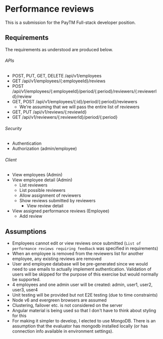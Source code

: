 # Performance reviews

This is a submission for the PayTM Full-stack developer position.

## Requirements

The requirements as understood are produced below.

###### APIs

* POST, PUT, GET, DELETE /api/v1/employees
* GET /api/v1/employees/{:employeeId}/reviews
* POST /api/v1/employees/{:employeeId}/period/{:period}/reviewers/{:reviewerId}/review
* GET, POST /api/v1/employees/{:id}/period/{:period}/reviewers
  * We're assuming that we will pass the entire list of reviewers
* GET, PUT /api/v1/reviews/{:reviewId}
* GET /api/v1/reviewers/{:reviewerId}/period/{:period}

###### Security

* Authentication
* Authorization (admin/employee)

###### Client

* View employees (Admin)
* View employee detail (Admin)
  * List reviewers
  * List possible reviewers
  * Allow assignment of reviewers
  * Show reviews submitted by reviewers
    * View review detail
* View assigned performance reviews (Employee)
  * Add review



## Assumptions

* Employees cannot edit or view reviews once submitted (`List of performance reviews requiring feedback` was specified in requirements)
* When an employee is removed from the reviewers list for another employee, any existing reviews are removed
* User and employee database will be pre-generated since we would need to use emails to actually implement authentication. Validation of users will be skipped for the purpose of this exercise but would normally be supported.
* 4 employees and one admin user will be created: admin, user1, user2, user3, user4
* Unit testing will be provided but not E2E testing (due to time constraints)
* Node v6 and evergreen browsers are assumed
* Clustering, failover etc. is not considered on the server
* Angular material is being used so that I don't have to think about styling for this
* For making it simpler to develop, I elected to use MongoDB. There is an assumption that the evaluator has mongodb installed locally (or has connection info available in environment settings).

